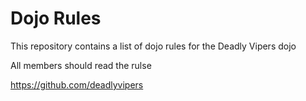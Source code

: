 Dojo Rules
==========

This repository contains a list of dojo rules for the Deadly Vipers dojo

All members should read the rulse

https://github.com/deadlyvipers

